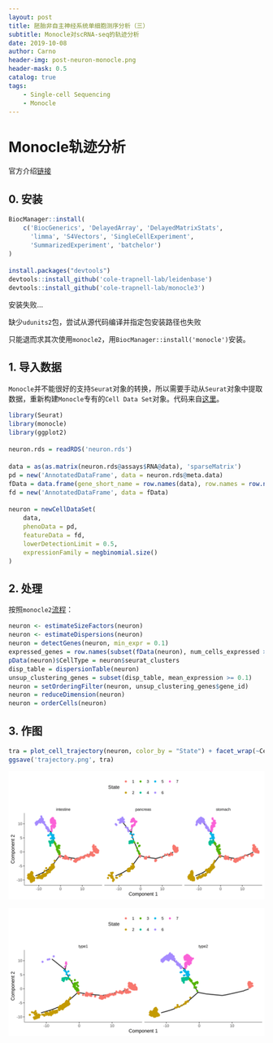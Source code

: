 ```yaml
---
layout: post
title: 胚胎非自主神经系统单细胞测序分析（三）
subtitle: Monocle对scRNA-seq的轨迹分析
date: 2019-10-08
author: Carno
header-img: post-neuron-monocle.png
header-mask: 0.5
catalog: true
tags:
    - Single-cell Sequencing
    - Monocle
---
```


# Monocle轨迹分析

官方介绍[链接](https://cole-trapnell-lab.github.io/monocle3/docs/trajectories/)

## 0. 安装

```R
BiocManager::install(
    c('BiocGenerics', 'DelayedArray', 'DelayedMatrixStats',
      'limma', 'S4Vectors', 'SingleCellExperiment',
      'SummarizedExperiment', 'batchelor')
)

install.packages("devtools")
devtools::install_github('cole-trapnell-lab/leidenbase')
devtools::install_github('cole-trapnell-lab/monocle3')
```

安装失败...

缺少`udunits2`包，尝试从源代码编译并指定包安装路径也失败

只能退而求其次使用`monocle2`，用`BiocManager::install('monocle')`安装。

## 1. 导入数据

`Monocle`并不能很好的支持`Seurat`对象的转换，所以需要手动从`Seurat`对象中提取数据，重新构建`Monocle`专有的`Cell Data Set`对象。代码来自[这里](https://github.com/cole-trapnell-lab/monocle-release/issues/262)。

```R
library(Seurat)
library(monocle)
library(ggplot2)

neuron.rds = readRDS('neuron.rds')

data = as(as.matrix(neuron.rds@assays$RNA@data), 'sparseMatrix')
pd = new('AnnotatedDataFrame', data = neuron.rds@meta.data)
fData = data.frame(gene_short_name = row.names(data), row.names = row.names(data))
fd = new('AnnotatedDataFrame', data = fData)

neuron = newCellDataSet(
    data,
    phenoData = pd,
    featureData = fd,
    lowerDetectionLimit = 0.5,
    expressionFamily = negbinomial.size()
)
```



## 2. 处理

按照`monocle2`[流程](http://cole-trapnell-lab.github.io/monocle-release/docs/#constructing-single-cell-trajectories)：

```R
neuron <- estimateSizeFactors(neuron)
neuron <- estimateDispersions(neuron)
neuron = detectGenes(neuron, min_expr = 0.1)
expressed_genes = row.names(subset(fData(neuron), num_cells_expressed >= 10))
pData(neuron)$CellType = neuron$seurat_clusters
disp_table = dispersionTable(neuron)
unsup_clustering_genes = subset(disp_table, mean_expression >= 0.1)
neuron = setOrderingFilter(neuron, unsup_clustering_genes$gene_id)
neuron = reduceDimension(neuron)
neuron = orderCells(neuron)
```

## 3. 作图

```R
tra = plot_cell_trajectory(neuron, color_by = "State") + facet_wrap(~CellType, nrow = 3)
ggsave('trajectory.png', tra)
```
![按器官分类](https://raw.githubusercontent.com/CarnoZhao/CarnoZhao.github.io/master/img/post-neuron-monocle.png)

![按神经元类别分类](https://raw.githubusercontent.com/CarnoZhao/CarnoZhao.github.io/master/img/post-neuron-monocle2.png)



